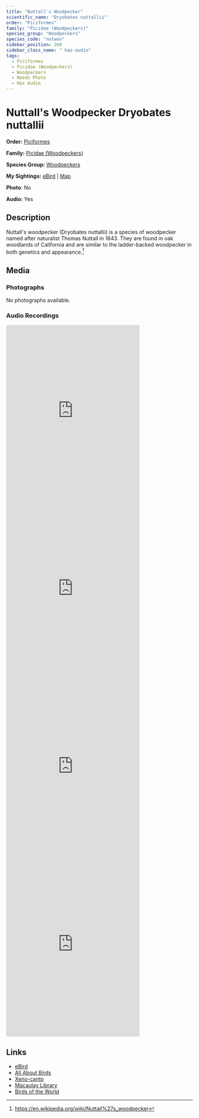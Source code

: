 ```yaml
---
title: "Nuttall's Woodpecker"
scientific_name: "Dryobates nuttallii"
order: "Piciformes"
family: "Picidae (Woodpeckers)"
species_group: "Woodpeckers"
species_code: "nutwoo"
sidebar_position: 260
sidebar_class_name: " has-audio"
tags: 
  - Piciformes
  - Picidae (Woodpeckers)
  - Woodpeckers
  - Needs Photo
  - Has Audio
---
```


# Nuttall's Woodpecker <span className='sci_name'>Dryobates nuttallii</span>

**Order:** [Piciformes](/tags/piciformes)

**Family:** [Picidae (Woodpeckers)](/tags/picidae-woodpeckers)

**Species Group:** [Woodpeckers](/tags/woodpeckers)

**My Sightings:** [eBird](https://ebird.org/lifelist?r=world&time=life&spp=nutwoo) | [Map](/map?species_code=nutwoo)

**Photo**: No 

**Audio**: Yes

## Description
Nuttall's woodpecker (Dryobates nuttallii) is a species of woodpecker named after naturalist Thomas Nuttall in 1843. They are found in oak woodlands of California and are similar to the ladder-backed woodpecker in both genetics and appearance.[^1]

[^1]: https://en.wikipedia.org/wiki/Nuttall%27s_woodpecker

## Media
### Photographs
No photographs available.

### Audio Recordings
<iframe src="https://macaulaylibrary.org/asset/627219229/embed" width="360" height="480" frameborder="0" allowfullscreen></iframe>
<iframe src="https://macaulaylibrary.org/asset/627219231/embed" width="360" height="480" frameborder="0" allowfullscreen></iframe>
<iframe src="https://macaulaylibrary.org/asset/627219491/embed" width="360" height="480" frameborder="0" allowfullscreen></iframe>
<iframe src="https://macaulaylibrary.org/asset/626559387/embed" width="360" height="480" frameborder="0" allowfullscreen></iframe>

## Links
* [eBird](https://ebird.org/species/nutwoo) 
* [All About Birds](https://www.allaboutbirds.org/guide/nutwoo) 
* [Xeno-canto](https://www.xeno-canto.org/species/dryobates-nuttallii) 
* [Macaulay Library](https://search.macaulaylibrary.org/catalog?taxonCode=nutwoo&sort=rating_rank_desc)
* [Birds of the World](https://birdsoftheworld.org/bow/species/nutwoo)
